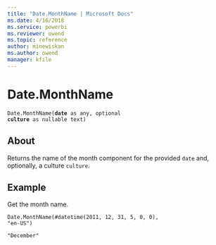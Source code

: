 ```yaml
---
title: "Date.MonthName | Microsoft Docs"
ms.date: 4/16/2018
ms.service: powerbi
ms.reviewer: owend
ms.topic: reference
author: minewiskan
ms.author: owend
manager: kfile
---
```

# Date.MonthName

<code>Date.MonthName(**date** as any, optional **culture** as nullable text)</code>

## About
Returns the name of the month component for the provided <code>date</code> and, optionally, a culture <code>culture</code>.

## Example
Get the month name.

<code>Date.MonthName(#datetime(2011, 12, 31, 5, 0, 0), "en-US")</code>

<code>"December"</code>

  
